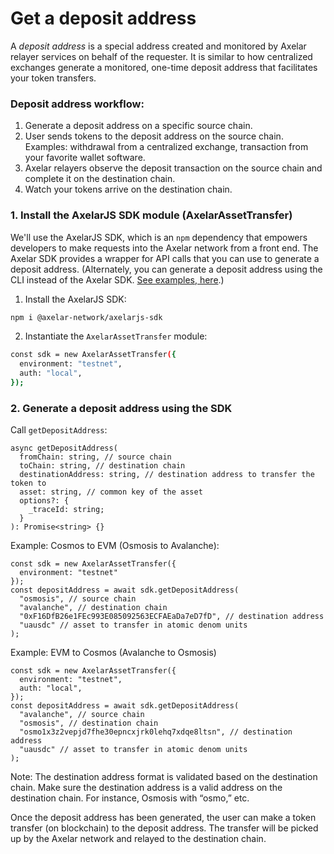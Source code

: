 
# Get a deposit address

A _deposit address_ is a special address created and monitored by Axelar relayer services on behalf of the requester. It is similar to how centralized exchanges generate a monitored, one-time deposit address that facilitates your token transfers.

### Deposit address workflow:

1. Generate a deposit address on a specific source chain.
2. User sends tokens to the deposit address on the source chain. Examples: withdrawal from a centralized exchange, transaction from your favorite wallet software.
3. Axelar relayers observe the deposit transaction on the source chain and complete it on the destination chain.
4. Watch your tokens arrive on the destination chain.

### 1. Install the AxelarJS SDK module (AxelarAssetTransfer)

We'll use the AxelarJS SDK, which is an `npm` dependency that empowers developers to make requests into the Axelar network from a front end. The Axelar SDK provides a wrapper for API calls that you can use to generate a deposit address. (Alternately, you can generate a deposit address using the CLI instead of the Axelar SDK. [See examples, here](../../learn/cli).) 

1. Install the AxelarJS SDK:

```bash
npm i @axelar-network/axelarjs-sdk
```

2. Instantiate the `AxelarAssetTransfer` module:

```bash
const sdk = new AxelarAssetTransfer({
  environment: "testnet",
  auth: "local",
});
```

### 2. Generate a deposit address using the SDK

Call `getDepositAddress`:

```tsx
async getDepositAddress(
  fromChain: string, // source chain
  toChain: string, // destination chain
  destinationAddress: string, // destination address to transfer the token to
  asset: string, // common key of the asset
  options?: {
    _traceId: string;
  }
): Promise<string> {}
```

Example: Cosmos to EVM (Osmosis to Avalanche):

```tsx
const sdk = new AxelarAssetTransfer({
  environment: "testnet"
});
const depositAddress = await sdk.getDepositAddress(
  "osmosis", // source chain
  "avalanche", // destination chain
  "0xF16DfB26e1FEc993E085092563ECFAEaDa7eD7fD", // destination address
  "uausdc" // asset to transfer in atomic denom units
);
```

Example: EVM to Cosmos (Avalanche to Osmosis)

```tsx
const sdk = new AxelarAssetTransfer({
  environment: "testnet",
  auth: "local",
});
const depositAddress = await sdk.getDepositAddress(
  "avalanche", // source chain
  "osmosis", // destination chain
  "osmo1x3z2vepjd7fhe30epncxjrk0lehq7xdqe8ltsn", // destination address
  "uausdc" // asset to transfer in atomic denom units
);
```

Note: The destination address format is validated based on the destination chain. Make sure the destination address is a valid address on the destination chain. For instance, Osmosis with “osmo,” etc.

Once the deposit address has been generated, the user can make a token transfer (on blockchain) to the deposit address. The transfer will be picked up by the Axelar network and relayed to the destination chain.
